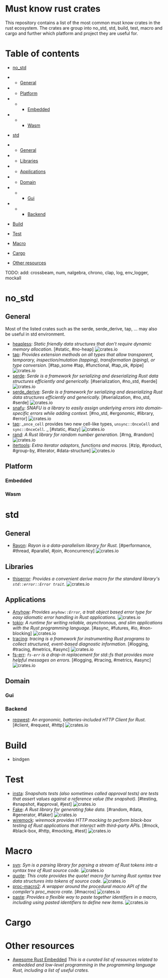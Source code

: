 # Must know rust crates
This repository contains a list of the most common must know crates in the rust ecosystem. 
The crates are group into no_std, std, build, test, macro and cargo and further which platform and project they are useful for. 

# Table of contents
- [no_std](#no_std)
- - [General](#general)
- - [Platform](#platform)
- - - [Embedded](#embedded)
- - - [Wasm](#wasm)

- [std](#std)
- - [General](#general)
- - [Libraries](#libraries)
- - [Applications](#applications)

- - [Domain](#domain)
- - - [Gui](#gui)
- - - [Backend](#backend)
- [Build](#build)
- [Test](#test)
- [Macro](#macro)
- [Cargo](#cargo)
- [Other resources](#other-resources)


TODO: add: crossbeam, num, nalgebra, chrono, clap, log, env_logger, mockall

# no_std
## General
Most of the listed crates such as the serde, serde_derive, tap, ... may also be useful in std environment.
- [heapless](https://crates.io/crates/heapless): _Static friendly data structures that don't require dynamic memory allocation._ [#static, #no-heap] ![crates.io](https://img.shields.io/crates/v/heapless.svg)
- [tap](https://crates.io/crates/tap): _Provides extension methods on all types that allow transparent, temporary, inspection/mutation (tapping), transformation (piping), or type conversion._ [#tap_some #tap, #functional, #tap_ok, #pipe] ![crates.io](https://img.shields.io/crates/v/tap.svg)
- [serde](https://crates.io/crates/serde): _Serde is a framework for serializing and deserializing Rust data structures efficiently and generically._ [#serialization, #no_std, #serde] ![crates.io](https://img.shields.io/crates/v/serde.svg)
- [serde_derive](https://crates.io/crates/serde_derive): _Serde is a framework for serializing and deserializing Rust data structures efficiently and generically._ [#serialization, #no_std, #serde] ![crates.io](https://img.shields.io/crates/v/serde_derive.svg)
- [snafu](https://crates.io/crates/snafu): _SNAFU is a library to easily assign underlying errors into domain-specific errors while adding context._ [#no_std, #ergonomic, #library, #error] ![crates.io](https://img.shields.io/crates/v/snafu.svg)
- [tap](https://crates.io/crates/once_cell): _``` once_cell ``` provides two new cell-like types,  ``` unsync::OnceCell ``` and ``` sync::OnceCell ```. _ [#static, #lazy] ![crates.io](https://img.shields.io/crates/v/once_cell.svg)
- [rand](https://crates.io/crates/rand): _A Rust library for random number generation._ [#rng, #random] ![crates.io](https://img.shields.io/crates/v/rand.svg)
- [itertools](https://crates.io/crates/itertools): _Extra iterator adaptors, functions and macros._ [#zip, #product, #group-by, #iterator, #data-structure] ![crates.io](https://img.shields.io/crates/v/itertools.svg)

## Platform
### Embedded
### Wasm

# std
## General
- [Rayon](https://crates.io/crates/rayon): _Rayon is a data-parallelism library for Rust._ [#performance, #thread, #parallel, #join, #concurrency] ![crates.io](https://img.shields.io/crates/v/rayon.svg)

## Libraries
- [thiserror](https://crates.io/crates/thiserror): _Provides a convenient derive macro for the standard library's ``` std::error::Error trait ```._ ![crates.io](https://img.shields.io/crates/v/thiserror.svg)

## Applications
- [Anyhow](https://crates.io/crates/Anyhow): _Provides ``` anyhow::Error ```, a trait object based error type for easy idiomatic error handling in Rust applications._ ![crates.io](https://img.shields.io/crates/v/Anyhow.svg)
- [tokio](https://crates.io/crates/tokio): _A runtime for writing reliable, asynchronous, and slim applications with the Rust programming language._ [#async, #futures, #io, #non-blocking] ![crates.io](https://img.shields.io/crates/v/tokio.svg)
- [tracing](https://crates.io/crates/tracing): _tracing is a framework for instrumenting Rust programs to collect structured, event-based diagnostic information._ [#logging, #tracing, #metrics, #async] ![crates.io](https://img.shields.io/crates/v/tracing.svg)
- [fs-err](https://crates.io/crates/fs-err): _``` fs-err ``` is a drop-in replacement for std::fs that provides more helpful messages on errors._ [#logging, #tracing, #metrics, #async] ![crates.io](https://img.shields.io/crates/v/fs-err.svg)

## Domain
### Gui

### Backend
- [reqwest](https://crates.io/crates/reqwest): _An ergonomic, batteries-included HTTP Client for Rust._ [#client, #request, #http] ![crates.io](https://img.shields.io/crates/v/reqwest.svg)

# Build

- bindgen

# Test
- [insta](https://crates.io/crates/insta): _Snapshots tests (also sometimes called approval tests) are tests that assert values against a reference value (the snapshot)._ [#testing, #snapshot, #approval, #jest] ![crates.io](https://img.shields.io/crates/v/insta.svg)
- [Fake](https://crates.io/crates/Fake): _A Rust library for generating fake data._ [#random, #data, #generator, #faker] ![crates.io](https://img.shields.io/crates/v/Fake.svg)
- [wiremock](https://crates.io/crates/wiremock): _wiremock provides HTTP mocking to perform black-box testing of Rust applications that interact with third-party APIs._ [#mock, #black-box, #http, #mocking, #test] ![crates.io](https://img.shields.io/crates/v/wiremock.svg)

# Macro
- [syn](https://crates.io/crates/syn): _Syn is a parsing library for parsing a stream of Rust tokens into a syntax tree of Rust source code._ ![crates.io](https://img.shields.io/crates/v/syn.svg)
- [quote](https://crates.io/crates/quote): _This crate provides the quote! macro for turning Rust syntax tree data structures into tokens of source code._ ![crates.io](https://img.shields.io/crates/v/quote.svg)
- [proc-macro2](https://crates.io/crates/proc-macro2): _A wrapper around the procedural macro API of the compiler's proc_macro crate._ [#macros] ![crates.io](https://img.shields.io/crates/v/proc-macro2.svg)
- [paste](https://crates.io/crates/paste): _Provides a flexible way to paste together identifiers in a macro, including using pasted identifiers to define new items._ ![crates.io](https://img.shields.io/crates/v/paste.svg)


# Cargo


# Other resources
- [Awesome Rust Embedded](https://github.com/rust-embedded/awesome-embedded-rust) *This is a curated list of resources related to embedded and low-level programming in the programming language Rust, including a list of useful crates.*


